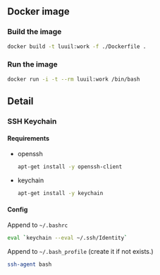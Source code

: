 ## Docker image

### Build the image

```bash
docker build -t luuil:work -f ./Dockerfile .
```

### Run the image

```bash
docker run -i -t --rm luuil:work /bin/bash
```

## Detail

### SSH Keychain

#### Requirements

- openssh
    ```bash
    apt-get install -y openssh-client
    ```
- keychain
    ```bash
    apt-get install -y keychain
    ```

#### Config

Append to `~/.bashrc`

```bash
eval `keychain --eval ~/.ssh/Identity`
```

Append to `~/.bash_profile` (create it if not exists.)

```bash
ssh-agent bash
```